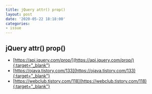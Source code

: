 ```yaml
---
title: jQuery attr() prop()
layout: post
date: '2020-05-22 18:18:00'
categories:
- issue
---
```


## jQuery attr() prop()

* [https://api.jquery.com/prop/](https://api.jquery.com/prop/){:target="_blank"}
* [https://ojava.tistory.com/133](https://ojava.tistory.com/133){:target="_blank"}
* [https://webclub.tistory.com/118](https://webclub.tistory.com/118){:target="_blank"}